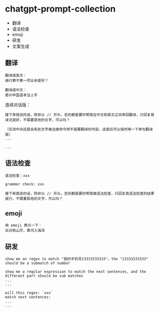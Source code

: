 # chatgpt-prompt-collection

- 翻译
- 语法检查
- emoji
- 研发
- 文案生成

## 翻译

```
翻译成英文：
骑行算不算一项业余爱好？

翻译成中文：
君の中国语本当上手
```
连续对话版：
```
接下来我说的话，除非以 // 开头，否则都是要你帮我在中文和英文之间来回翻译，只回复我译文就好，不需要其他的文字，可以吗？

（实测中间还是会有些文字被当做命令而不是要翻译的内容，这是后可以临时用一下单句翻译版）
...

...
```

## 语法检查

```
语法检查：xxx

grammer check: xxx
```

```
接下来我说的话，除非以 // 开头，否则都是要你帮我做语法检查，只回复我语法检查的结果就行，不需要其他的文字，可以吗？
```

## emoji

```
用 emoji 表示一下：
白日依山尽，黄河入海流
```

## 研发

```
show me an regex to match "我的手机号13333333333"，the "13333333333" should be a submatch of number

show me a regular expression to match the next sentences, and the different part should be sub matches
...
...

will this regex: `xxx`
match next sentences:
...
...
```
